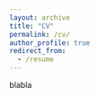```yaml
---
layout: archive
title: "CV"
permalink: /cv/
author_profile: true
redirect_from:
  - /resume
---
```

blabla
